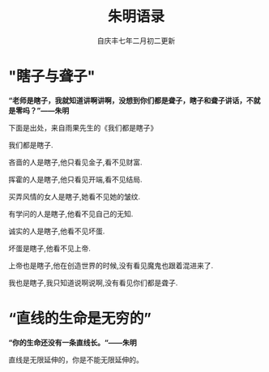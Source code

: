<h1 align="center">朱明语录</h1>
  
<p align="center">自庆丰七年二月初二更新</p>

# "瞎子与聋子"
**“老师是瞎子，我就知道讲啊讲啊，没想到你们都是聋子，瞎子和聋子讲话，不就是零吗？”——朱明**

下面是出处，来自雨果先生的《我们都是瞎子》

我们都是瞎子.

吝啬的人是瞎子,他只看见金子,看不见财富.

挥霍的人是瞎子,他只看见开端,看不见结局.

买弄风情的女人是瞎子,她看不见她的皱纹.

有学问的人是瞎子,他看不见自己的无知.

诚实的人是瞎子,他看不见坏蛋.

坏蛋是瞎子,他看不见上帝.

上帝也是瞎子,他在创造世界的时候,没有看见魔鬼也跟着混进来了.

我也是瞎子,我只知道说啊说啊,没有看见你们都是聋子.

# “直线的生命是无穷的”
**“你的生命还没有一条直线长。“——朱明**

直线是无限延伸的，你是不能无限延伸的。
